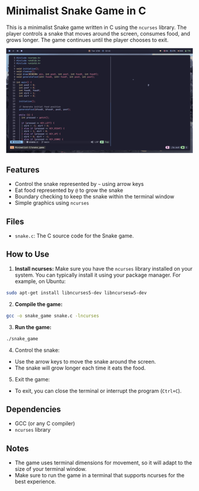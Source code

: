 # Minimalist Snake Game in C

This is a minimalist Snake game written in C using the `ncurses` library. The player controls a snake that moves around the screen, consumes food, and grows longer. The game continues until the player chooses to exit.

![chat_server](/screenshots/snake_game.png)

## Features

- Control the snake represented by `~` using arrow keys
- Eat food represented by `@` to grow the snake
- Boundary checking to keep the snake within the terminal window
- Simple graphics using `ncurses`

## Files

- `snake.c`: The C source code for the Snake game.

## How to Use

1. **Install ncurses:** Make sure you have the `ncurses` library installed on your system. You can typically install it using your package manager. For example, on Ubuntu:

```bash
sudo apt-get install libncurses5-dev libncursesw5-dev
```

2. **Compile the game:**

```bash
gcc -o snake_game snake.c -lncurses
```

3. **Run the game:**

```bash
./snake_game
```

4. Control the snake:
- Use the arrow keys to move the snake around the screen.
- The snake will grow longer each time it eats the food.

5. Exit the game:
- To exit, you can close the terminal or interrupt the program (`Ctrl+C`).

## Dependencies

- GCC (or any C compiler)
- `ncurses` library

## Notes

- The game uses terminal dimensions for movement, so it will adapt to the size of your terminal window.
- Make sure to run the game in a terminal that supports ncurses for the best experience.
